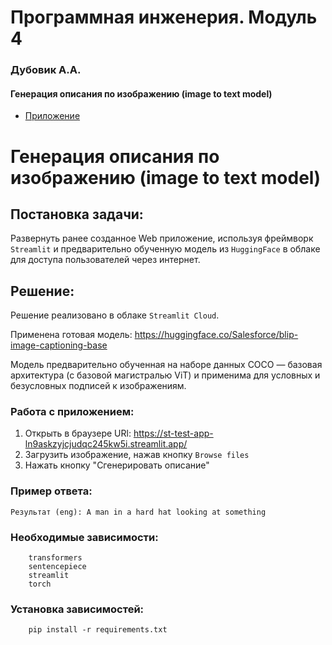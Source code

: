 # Программная инженерия. Модуль 4

### Дубовик А.А. 

#### Генерация описания по изображению (image to text model)
- [Приложение](/PW2/image_to_text_app/image_to_text_app.py)

# Генерация описания по изображению (image to text model)

## Постановка задачи:

Развернуть ранее созданное Web приложение, используя фреймворк `Streamlit` и предварительно обученную модель из `HuggingFace` в облаке для доступа пользователей через интернет.

## Решение:

Решение реализовано в облаке `Streamlit Cloud`.

Применена готовая модель: https://huggingface.co/Salesforce/blip-image-captioning-base

Модель предварительно обученная на наборе данных COCO — базовая архитектура (с базовой магистралью ViT) и применима для условных и безусловных подписей к изображениям. 

### Работа с приложением:
1) Открыть в браузере URl: https://st-test-app-ln9askzyjcjudqc245kw5i.streamlit.app/
2) Загрузить изображение, нажав кнопку `Browse files`
3) Нажать кнопку "Сгенерировать описание"

### Пример ответа:

```
Результат (eng): A man in a hard hat looking at something
```

### Необходимые зависимости:
```
    transformers
    sentencepiece
    streamlit 
    torch
```
### Установка зависимостей:
```
    pip install -r requirements.txt
```
